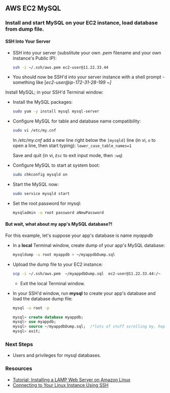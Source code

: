 ## AWS EC2 MySQL
### Install and start MySQL on your EC2 instance, load database from dump file.

#### SSH Into Your Server
* SSH into your server (substitute your own _.pem_ filename and your own instance's Public IP):

  ```bash
  ssh -i ~/.ssh/aws.pem ec2-user@11.22.33.44
  ```

* You should now be SSH'd into your server instance with a shell prompt - something like [_ec2-user@ip-172-31-28-199 ~]_

Install MySQL; in your SSH'd Terminal window:

  * Install the MySQL packages:

    ```bash
    sudo yum -y install mysql mysql-server
    ```
  * Configure MySQL for table and database name compatibility:
    ```bash
    sudo vi /etc/my.cnf
    ```
    In _/etc/my.cnf_ add a new line right below the `[mysqld]` line (in vi, `o` to open a line, then start typing):
    `lower_case_table_names=1`
    
    Save and quit (in vi, _`Esc`_ to exit input mode, then `:wq`)

  * Configure MySQL to start at system boot:
    ```bash
    sudo chkconfig mysqld on
    ```
    
  * Start the MySQL now:
    ```bash
    sudo service mysqld start
    ```

  * Set the root password for mysql:
    ```bash
    mysqladmin -u root password aNewPassword
    ```

#### But wait, what about my app's MySQL database?!
For this example, let's suppose your app's database is name _myappdb_
* In a **local** Terminal window, create dump of your app's MySQL database:

    ```bash
    mysqldump -u root myappdb > ~/myappdbDump.sql
    ```
* Upload the dump file to your EC2 instance:

    ```bash
    scp -i ~/.ssh/aws.pem  ~/myappdbDump.sql  ec2-user@11.22.33.44:/~
    ```
    * Exit the local Terminal window.
* In your SSH'd window, run **mysql** to create your app's database and load the database dump file:
    ```bash
    mysql -u root -p
    ```

    ```sql
    mysql> create database myappdb;
    mysql> use myappdb;
    mysql> source ~/myappdbDump.sql;  /*lots of stuff scrolling by, hopefully no errors.*/
    mysql> exit;
    ```

### Next Steps
* Users and privileges for mysql databases.

### Resources
* [Tutorial: Installing a LAMP Web Server on Amazon Linux][install-LAMP]
* [Connecting to Your Linux Instance Using SSH][connect-SSH]


[install-LAMP]: https://docs.aws.amazon.com/AWSEC2/latest/UserGuide/install-LAMP.html
[connect-SSH]: https://docs.aws.amazon.com/AWSEC2/latest/UserGuide/AccessingInstancesLinux.html
